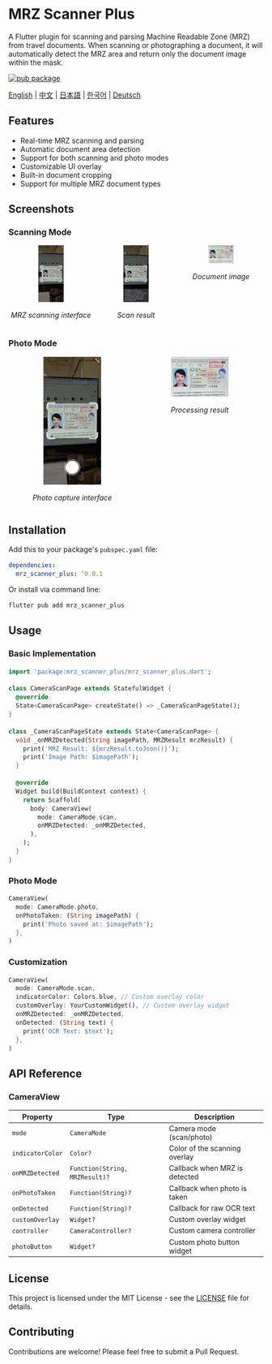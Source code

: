 # MRZ Scanner Plus

A Flutter plugin for scanning and parsing Machine Readable Zone (MRZ) from travel documents. When scanning or photographing a document, it will automatically detect the MRZ area and return only the document image within the mask.

[![pub package](https://img.shields.io/pub/v/mrz_scanner_plus.svg)](https://pub.dev/packages/mrz_scanner_plus)

[English](README.md) | [中文](README_CN.md) | [日本語](README_JP.md) | [한국어](README_KR.md) | [Deutsch](README_DE.md)

## Features

- Real-time MRZ scanning and parsing
- Automatic document area detection
- Support for both scanning and photo modes
- Customizable UI overlay
- Built-in document cropping
- Support for multiple MRZ document types

## Screenshots

### Scanning Mode

<div style="display: flex; justify-content: space-between;">
  <div style="flex: 1; text-align: center;">
    <img src="images/img_mrz_scan.jpg" alt="MRZ Scanning" style="max-width: 30%;">
    <p><em>MRZ scanning interface</em></p>
  </div>
  <div style="flex: 1; text-align: center;">
    <img src="images/img_mrz_scan_result.jpg" alt="MRZ Scan Result" style="max-width: 30%;">
    <p><em>Scan result</em></p>
  </div>
  <div style="flex: 1; text-align: center;">
    <img src="images/img_mrz_card_callback.jpg" alt="MRZ Card Callback" style="max-width: 30%;">
    <p><em>Document image</em></p>
  </div>
</div>

### Photo Mode

<div style="display: flex; justify-content: space-around;">
  <div style="flex: 1; text-align: center;">
    <img src="images/img_card_take_photo.jpg" alt="Card Take Photo" style="max-width: 45%;">
    <p><em>Photo capture interface</em></p>
  </div>
  <div style="flex: 1; text-align: center;">
    <img src="images/img_mrz_callback.jpg" alt="MRZ Callback" style="max-width: 45%;">
    <p><em>Processing result</em></p>
  </div>
</div>

## Installation

Add this to your package's `pubspec.yaml` file:

```yaml
dependencies:
  mrz_scanner_plus: ^0.0.1
```

Or install via command line:

```bash
flutter pub add mrz_scanner_plus
```

## Usage

### Basic Implementation

```dart
import 'package:mrz_scanner_plus/mrz_scanner_plus.dart';

class CameraScanPage extends StatefulWidget {
  @override
  State<CameraScanPage> createState() => _CameraScanPageState();
}

class _CameraScanPageState extends State<CameraScanPage> {
  void _onMRZDetected(String imagePath, MRZResult mrzResult) {
    print('MRZ Result: ${mrzResult.toJson()}');
    print('Image Path: $imagePath');
  }

  @override
  Widget build(BuildContext context) {
    return Scaffold(
      body: CameraView(
        mode: CameraMode.scan,
        onMRZDetected: _onMRZDetected,
      ),
    );
  }
}
```

### Photo Mode

```dart
CameraView(
  mode: CameraMode.photo,
  onPhotoTaken: (String imagePath) {
    print('Photo saved at: $imagePath');
  },
)
```

### Customization

```dart
CameraView(
  mode: CameraMode.scan,
  indicatorColor: Colors.blue, // Custom overlay color
  customOverlay: YourCustomWidget(), // Custom overlay widget
  onMRZDetected: _onMRZDetected,
  onDetected: (String text) {
    print('OCR Text: $text');
  },
)
```

## API Reference

### CameraView

| Property | Type | Description |
|----------|------|-------------|
| `mode` | `CameraMode` | Camera mode (scan/photo) |
| `indicatorColor` | `Color?` | Color of the scanning overlay |
| `onMRZDetected` | `Function(String, MRZResult)?` | Callback when MRZ is detected |
| `onPhotoTaken` | `Function(String)?` | Callback when photo is taken |
| `onDetected` | `Function(String)?` | Callback for raw OCR text |
| `customOverlay` | `Widget?` | Custom overlay widget |
| `controller` | `CameraController?` | Custom camera controller |
| `photoButton` | `Widget?` | Custom photo button widget |

## License

This project is licensed under the MIT License - see the [LICENSE](LICENSE) file for details.

## Contributing

Contributions are welcome! Please feel free to submit a Pull Request.
